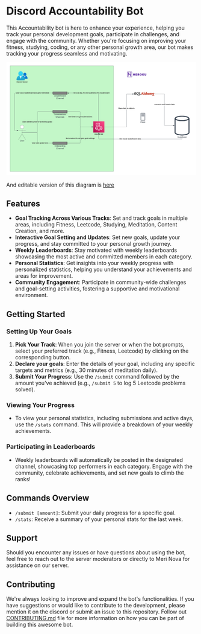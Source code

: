 # Discord Accountability Bot

This Accountability bot is here to enhance your experience, helping you track your personal development goals, participate in challenges, and engage with the community. Whether you're focusing on improving your fitness, studying, coding, or any other personal growth area, our bot makes tracking your progress seamless and motivating.

![image](images/system_diagram.png)

And editable version of this diagram is [here](https://lucid.app/lucidchart/a9c157f6-8695-4d2a-b63d-3140dd41b394/edit?viewport_loc=34%2C-365%2C2194%2C1256%2C0_0&invitationId=inv_fa0ca8f2-a8ea-45d7-9d63-0f1b899232a2)


## Features

- **Goal Tracking Across Various Tracks**: Set and track goals in multiple areas, including Fitness, Leetcode, Studying, Meditation, Content Creation, and more.
- **Interactive Goal Setting and Updates**: Set new goals, update your progress, and stay committed to your personal growth journey.
- **Weekly Leaderboards**: Stay motivated with weekly leaderboards showcasing the most active and committed members in each category.
- **Personal Statistics**: Get insights into your weekly progress with personalized statistics, helping you understand your achievements and areas for improvement.
- **Community Engagement**: Participate in community-wide challenges and goal-setting activities, fostering a supportive and motivational environment.

## Getting Started

### Setting Up Your Goals

1. **Pick Your Track**: When you join the server or when the bot prompts, select your preferred track (e.g., Fitness, Leetcode) by clicking on the corresponding button.
2. **Declare your goals**: Enter the details of your goal, including any specific targets and metrics (e.g., 30 minutes of meditation daily).
3. **Submit Your Progress**: Use the `/submit` command followed by the amount you've achieved (e.g., `/submit 5` to log 5 Leetcode problems solved).

### Viewing Your Progress

- To view your personal statistics, including submissions and active days, use the `/stats` command. This will provide a breakdown of your weekly achievements.

### Participating in Leaderboards

- Weekly leaderboards will automatically be posted in the designated channel, showcasing top performers in each category. Engage with the community, celebrate achievements, and set new goals to climb the ranks!

## Commands Overview

- `/submit [amount]`: Submit your daily progress for a specific goal.
- `/stats`: Receive a summary of your personal stats for the last week.

## Support

Should you encounter any issues or have questions about using the bot, feel free to reach out to the server moderators or directly to Meri Nova for assistance on our server.

## Contributing

We're always looking to improve and expand the bot's functionalities. If you have suggestions or would like to contribute to the development, please mention it on the discord or submit an issue to this repository. Follow out [CONTRIBUTING.md](.github/workflows/CONTRIBUTING.md) file for more information on how you can be part of building this awesome bot. 